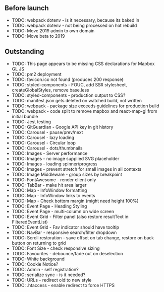 Before launch
-------------

- TODO: webpack dotenv - is it necessary, because its baked in
- TODO: webpack dotenv - not being processed on hot rebuild
- TODO: Move 2019 admin to own domain
- TODO: Move beta to 2019

Outstanding
-------------

- TODO: This page appears to be missing CSS declarations for Mapbox GL JS
- TODO: pm2 deployment
- TODO: favicon.ico not found (produces 200 response)
- TODO: styled-components - FOUC, add SSR stylesheet, createGlobalStyles, remove base.less
- TODO: styled-components - production output to CSS?
- TODO: manifest.json gets deleted on watched build, not written
- TODO: webpack - package size exceeds guidelines for production build
- TODO: webpack - code split to remove mapbox and react-map-gl from initial bundle
- TODO: Jest testing
- TODO: GitGuardian - Google API key in git history
- TODO: Carousel - pause/prev/next
- TODO: Carousel - lazy loading
- TODO: Carousel - Circular loop
- TODO: Carousel - dots/thumbnails
- TODO: Images - Server performance
- TODO: Images - no image supplied SVG placeholder
- TODO: Images - loading spinner/progress
- TODO: Images - prevent stretch for small images in all contexts
- TODO: Image Middleware - group sizes by breakpoint
- TODO: FontAwesome - render client only
- TODO: TabBar - make hit area larger
- TODO: Map - InfoWindow formatting
- TODO: Map - InfoWindow links to events
- TOOD: Map - Check bottom margin (might need height 100%)
- TODO: Event Page - Heading Styling
- TODO: Event Page - multi-column on wide screen
- TODO: Event Grid - Filter panel (also restore resultText in FilteredEventList)
- TODO: Event Grid - Fav indicator should have tooltip
- TODO: NavBar - responsive search/filter dropdown
- TODO: Scroll restoration - save offset on tab change, restore on back button on returning to grid
- TODO: Font Size - check responsive sizing
- TODO: Favourites - debounce/fade out on deselection
- TODO: White background
- TODO: Cookie Notice?
- TODO: Admin - self registration?
- TODO: serialize sync - is it needed?
- TODO: URLs - redirect old to new style
- TODO: .htaccess - enable redirect to force HTTPS
